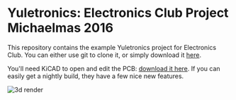 # Yuletronics: Electronics Club Project Michaelmas 2016

This repository contains the example Yuletronics project for Electronics Club. 
You can either use git to clone it, or simply download it 
[here](https://github.com/adamgreig/yuletronics/archive/master.zip).

You'll need KiCAD to open and edit the PCB: [download it 
here](http://kicad.org/). If you can easily get a nightly build, they have 
a few nice new features.

![3d render](pcb/yuletronics.png)
